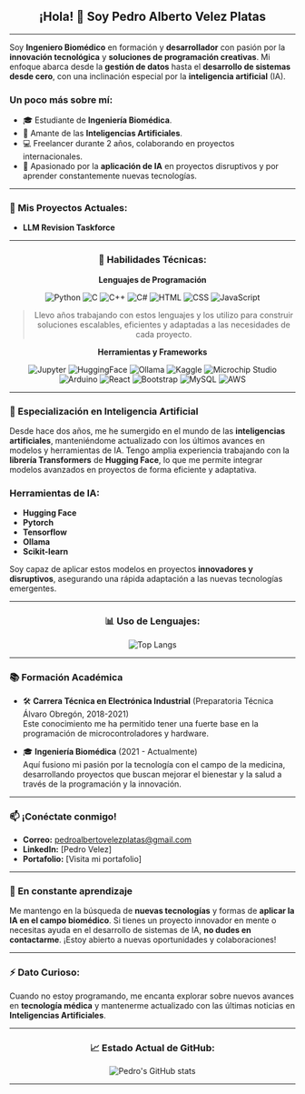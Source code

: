 <div align="center">

  ## ¡Hola! 👋 Soy **Pedro Alberto Velez Platas**
  
</div>

---

Soy **Ingeniero Biomédico** en formación y **desarrollador** con pasión por la **innovación tecnológica** y **soluciones de programación creativas**. Mi enfoque abarca desde la **gestión de datos** hasta el **desarrollo de sistemas desde cero**, con una inclinación especial por la **inteligencia artificial** (IA).

### Un poco más sobre mí:
- 🎓 Estudiante de **Ingeniería Biomédica**.
- 🤖 Amante de las **Inteligencias Artificiales**.
- 💻 Freelancer durante 2 años, colaborando en proyectos internacionales.
- 🚀 Apasionado por la **aplicación de IA** en proyectos disruptivos y por aprender constantemente nuevas tecnologías.

---

  ### 🚀 Mis Proyectos Actuales:

- **LLM Revision Taskforce**

---

<div align="center">

  ### 🌟 Habilidades Técnicas:

**Lenguajes de Programación**  

  <img src="https://img.shields.io/badge/-Python-3776AB?logo=python&logoColor=white&style=for-the-badge" alt="Python" />
  <img src="https://img.shields.io/badge/-C-A8B9CC?logo=c&logoColor=white&style=for-the-badge" alt="C" />
  <img src="https://img.shields.io/badge/-C++-00599C?logo=cplusplus&logoColor=white&style=for-the-badge" alt="C++" />
  <img src="https://img.shields.io/badge/-C%23-239120?logo=csharp&logoColor=white&style=for-the-badge" alt="C#" />
  <img src="https://img.shields.io/badge/-HTML-E34F26?logo=html5&logoColor=white&style=for-the-badge" alt="HTML" />
  <img src="https://img.shields.io/badge/-CSS-1572B6?logo=css3&logoColor=white&style=for-the-badge" alt="CSS" />
  <img src="https://img.shields.io/badge/-JavaScript-F7DF1E?logo=javascript&logoColor=black&style=for-the-badge" alt="JavaScript" />

> Llevo años trabajando con estos lenguajes y los utilizo para construir soluciones escalables, eficientes y adaptadas a las necesidades de cada proyecto.

**Herramientas y Frameworks**  

  <img src="https://img.shields.io/badge/-Jupyter%20Notebooks-F37626?logo=jupyter&logoColor=white&style=for-the-badge" alt="Jupyter" />
  <img src="https://img.shields.io/badge/-Huggingface-FF6C37?logo=huggingface&logoColor=white&style=for-the-badge" alt="HuggingFace" />
  <img src="https://img.shields.io/badge/-Ollama-000000?logo=Ollama&logoColor=white&style=for-the-badge" alt="Ollama" />
  <img src="https://img.shields.io/badge/-Kaggle-20BEFF?logo=kaggle&logoColor=white&style=for-the-badge" alt="Kaggle" />
  <img src="https://img.shields.io/badge/-Microchip%20Studio-CC0000?logo=microchip&logoColor=white&style=for-the-badge" alt="Microchip Studio" />
  <img src="https://img.shields.io/badge/-Arduino-00979D?logo=arduino&logoColor=white&style=for-the-badge" alt="Arduino" />
  <img src="https://img.shields.io/badge/-React-61DAFB?logo=react&logoColor=black&style=for-the-badge" alt="React" />
  <img src="https://img.shields.io/badge/-Bootstrap-7952B3?logo=bootstrap&logoColor=white&style=for-the-badge" alt="Bootstrap" />
  <img src="https://img.shields.io/badge/-SQL-4479A1?logo=postgresql&logoColor=white&style=for-the-badge" alt="MySQL" />
  <img src="https://img.shields.io/badge/-AWS-FF9900?logo=amazonaws&logoColor=white&style=for-the-badge" alt="AWS" />

</div>

---

### 🤖 Especialización en Inteligencia Artificial

Desde hace dos años, me he sumergido en el mundo de las **inteligencias artificiales**, manteniéndome actualizado con los últimos avances en modelos y herramientas de IA. Tengo amplia experiencia trabajando con la **librería Transformers** de **Hugging Face**, lo que me permite integrar modelos avanzados en proyectos de forma eficiente y adaptativa.

### Herramientas de IA:
- **Hugging Face**
- **Pytorch**
- **Tensorflow**
- **Ollama**
- **Scikit-learn**

Soy capaz de aplicar estos modelos en proyectos **innovadores y disruptivos**, asegurando una rápida adaptación a las nuevas tecnologías emergentes.

---
<div align="center">
  
  ### 📊 Uso de Lenguajes:
  
  ![Top Langs](https://github-readme-stats.vercel.app/api/top-langs/?username=PedroAVelezP&layout=compact)
  
</div>

---
  
### 📚 Formación Académica

- 🛠️ **Carrera Técnica en Electrónica Industrial** (Preparatoria Técnica Álvaro Obregón, 2018-2021)  
   Este conocimiento me ha permitido tener una fuerte base en la programación de microcontroladores y hardware.

- 🎓 **Ingeniería Biomédica** (2021 - Actualmente)  
   Aquí fusiono mi pasión por la tecnología con el campo de la medicina, desarrollando proyectos que buscan mejorar el bienestar y la salud a través de la programación y la innovación.

---

### 📫 ¡Conéctate conmigo!

- **Correo:** pedroalbertovelezplatas@gmail.com  
- **LinkedIn:** [Pedro Velez]
- **Portafolio:** [Visita mi portafolio]

---

### 🌱 En constante aprendizaje

Me mantengo en la búsqueda de **nuevas tecnologías** y formas de **aplicar la IA en el campo biomédico**. Si tienes un proyecto innovador en mente o necesitas ayuda en el desarrollo de sistemas de IA, **no dudes en contactarme**. ¡Estoy abierto a nuevas oportunidades y colaboraciones!

---

### ⚡ Dato Curioso:

Cuando no estoy programando, me encanta explorar sobre nuevos avances en **tecnología médica** y mantenerme actualizado con las últimas noticias en **Inteligencias Artificiales**.

---

<div align="center">

### 📈 Estado Actual de GitHub:

![Pedro's GitHub stats](https://github-readme-stats.vercel.app/api?username=PedroAVelezP&show_icons=true&theme=radical)

</div>

---
